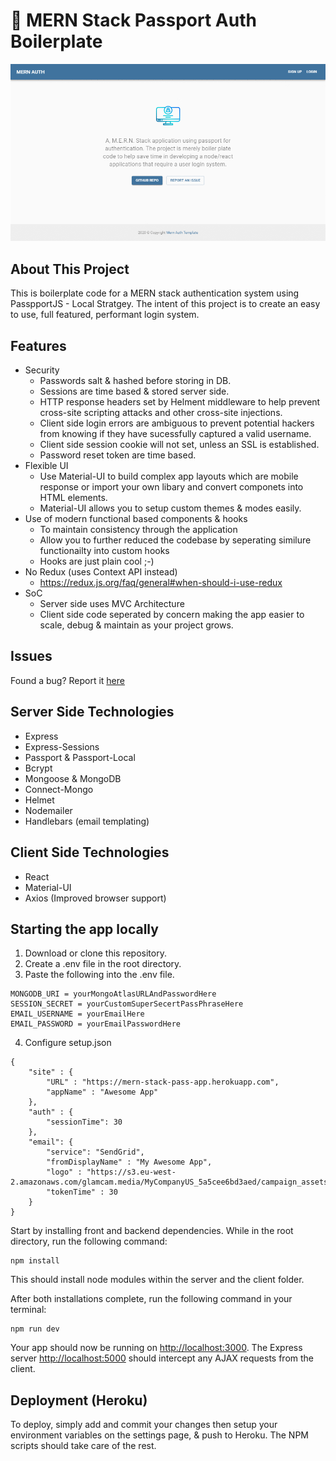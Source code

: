 # :closed_lock_with_key: MERN Stack Passport Auth Boilerplate

![Screen Shot of Project](./screenshots/GIF.gif)

## About This Project

This is boilerplate code for a MERN stack authentication system using PasspportJS - Local Stratgey. The intent of this project is to create an easy to use, full featured, performant login system.

## Features
* Security
    * Passwords salt & hashed before storing in DB.
    * Sessions are time based & stored server side.
    * HTTP response headers set by Helment middleware to help prevent cross-site scripting attacks and other cross-site injections.
    * Client side login errors are ambiguous to prevent potential hackers from knowing if they have sucessfully captured a valid username.
    * Client side session cookie will not set, unless an SSL is established.
    * Password reset token are time based.
* Flexible UI
    * Use Material-UI to build complex app layouts which are mobile response or import your own libary and convert componets into HTML elements.
    * Material-UI allows you to setup custom themes & modes easily.
* Use of modern functional based components & hooks
    * To maintain consistency through the application
    * Allow you to further reduced the codebase by seperating similure functionailty into custom hooks
    * Hooks are just plain cool ;-)
* No Redux (uses Context API instead)
    * https://redux.js.org/faq/general#when-should-i-use-redux
* SoC
    * Server side uses MVC Architecture
    * Client side code seperated by concern making the app easier to scale, debug & maintain as your project grows.

## Issues
Found a bug? Report it [here](https://github.com/yeasir01/mern-stack-passport-auth/issues)

## Server Side Technologies
- Express
- Express-Sessions
- Passport & Passport-Local
- Bcrypt
- Mongoose & MongoDB
- Connect-Mongo
- Helmet
- Nodemailer
- Handlebars (email templating)

## Client Side Technologies
- React
- Material-UI
- Axios (Improved browser support)

## Starting the app locally
1) Download or clone this repository.
2) Create a .env file in the root directory.
3) Paste the following into the .env file.

```
MONGODB_URI = yourMongoAtlasURLAndPasswordHere
SESSION_SECRET = yourCustomSuperSecertPassPhraseHere
EMAIL_USERNAME = yourEmailHere
EMAIL_PASSWORD = yourEmailPasswordHere
```

4) Configure setup.json

```
{
    "site" : {
        "URL" : "https://mern-stack-pass-app.herokuapp.com",
        "appName" : "Awesome App"
    }, 
    "auth" : {
        "sessionTime": 30
    },
    "email": {
        "service": "SendGrid",
        "fromDisplayName" : "My Awesome App",
        "logo" : "https://s3.eu-west-2.amazonaws.com/glamcam.media/MyCompanyUS_5a5cee6bd3aed/campaign_assets/logo.png",
        "tokenTime" : 30
    }
}
```

Start by installing front and backend dependencies. While in the root directory, run the following command:

```
npm install
```

This should install node modules within the server and the client folder.

After both installations complete, run the following command in your terminal:

```
npm run dev
```

Your app should now be running on <http://localhost:3000>. The Express server <http://localhost:5000> should intercept any AJAX requests from the client.

## Deployment (Heroku)

To deploy, simply add and commit your changes then setup your environment variables on the settings page, & push to Heroku. The NPM scripts should take care of the rest.